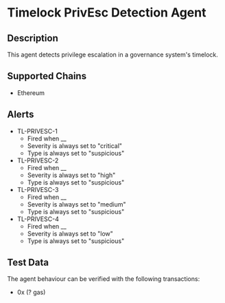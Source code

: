# Timelock PrivEsc Detection Agent

## Description

This agent detects privilege escalation in a governance system's timelock. 

## Supported Chains

- Ethereum

## Alerts

- TL-PRIVESC-1
  - Fired when __
  - Severity is always set to "critical"
  - Type is always set to "suspicious"
- TL-PRIVESC-2
  - Fired when __
  - Severity is always set to "high"
  - Type is always set to "suspicious"
- TL-PRIVESC-3
  - Fired when __
  - Severity is always set to "medium"
  - Type is always set to "suspicious"
- TL-PRIVESC-4
  - Fired when __
  - Severity is always set to "low"
  - Type is always set to "suspicious"

## Test Data

The agent behaviour can be verified with the following transactions:

- 0x (? gas)
